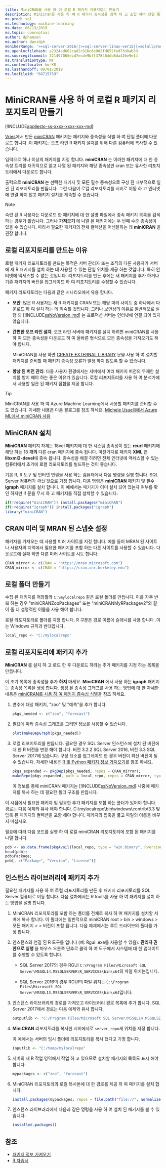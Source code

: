 ```yaml
---
title: MiniCRAN를 사용 하 여 로컬 R 패키지 리포지토리 만들기
description: MiniCran를 사용 하 여 R 패키지 종속성을 검색 하 고 조합 하며 단일 통합 패키지로 설치 합니다.
ms.prod: sql
ms.technology: machine-learning
ms.date: 06/13/2019
ms.topic: conceptual
author: dphansen
ms.author: davidph
monikerRange: '>=sql-server-2016||>=sql-server-linux-ver15||=sqlallproducts-allversions'
ms.openlocfilehash: a2324ad662cad2c91bc6e002fd652fed73d8ab3d
ms.sourcegitcommit: 321497065ecd7ecde9bff378464db8da426e9e14
ms.translationtype: MT
ms.contentlocale: ko-KR
ms.lasthandoff: 08/01/2019
ms.locfileid: "68715759"
---
```

# <a name="create-a-local-r-package-repository-using-minicran"></a>MiniCRAN를 사용 하 여 로컬 R 패키지 리포지토리 만들기
[!INCLUDE[appliesto-ss-xxxx-xxxx-xxx-md](../../includes/appliesto-ss-xxxx-xxxx-xxx-md.md)]

[Vries](https://blog.revolutionanalytics.com/2016/05/minicran-sql-server.html)에서 만든 [miniCRAN](https://cran.r-project.org/web/packages/miniCRAN/index.html) 패키지는 패키지와 종속성을 식별 하 여 단일 폴더에 다운로드 합니다 .이 패키지는 오프 라인 R 패키지 설치를 위해 다른 컴퓨터에 복사할 수 있습니다.

입력으로 하나 이상의 패키지를 지정 합니다. **miniCRAN** 는 이러한 패키지에 대 한 종속성 트리를 재귀적으로 읽고 나열 된 패키지와 해당 종속성만 cran 또는 유사한 리포지토리에서 다운로드 합니다.

출력으로 **miniCRAN** 는 선택한 패키지 및 모든 필수 종속성으로 구성 된 내부적으로 일관 된 리포지토리를 만듭니다. 그런 다음이 로컬 리포지토리를 서버로 이동 하 고 인터넷에 연결 하지 않고 패키지 설치를 계속할 수 있습니다.

> [!NOTE]
> 숙련 된 R 사용자는 다운로드 한 패키지에 대 한 설명 파일에서 종속 패키지 목록을 검색 하는 경우가 많습니다. 그러나 **가져오기** 에 나열 된 패키지에는 두 번째 수준 종속성이 있을 수 있습니다. 따라서 필요한 패키지의 전체 컬렉션을 어셈블하는 데 **miniCRAN** 을 권장 합니다.

## <a name="why-create-a-local-repository"></a>로컬 리포지토리를 만드는 이유

로컬 패키지 리포지토리를 만드는 목적은 서버 관리자 또는 조직의 다른 사용자가 서버에 새 R 패키지를 설치 하는 데 사용할 수 있는 단일 위치를 제공 하는 것입니다. 특히 인터넷에 액세스할 수 없는 것입니다. 리포지토리를 만든 후에는 새 패키지를 추가 하거나 기존 패키지의 버전을 업그레이드 하 여 리포지토리를 수정할 수 있습니다.

패키지 리포지토리는 다음과 같은 시나리오에서 유용 합니다.

- **보안**: 많은 R 사용자는 새 R 패키지를 CRAN 또는 해당 미러 사이트 중 하나에서 다운로드 하 여 설치 하는 데 익숙할 것입니다. 그러나 보안상의 이유로 일반적으로 실행 되 [!INCLUDE[ssNoVersion_md](../../includes/ssnoversion-md.md)] 는 프로덕션 서버는 인터넷에 연결 되어 있지 않습니다.

- **간편한 오프 라인 설치**: 오프 라인 서버에 패키지를 설치 하려면 miniCRAN를 사용 하 여 모든 종속성을 다운로드 하 여 올바른 형식으로 모든 종속성을 가져오기도 해야 합니다.

    MiniCRAN를 사용 하면 [CREATE EXTERNAL LIBRARY](https://docs.microsoft.com/sql/t-sql/statements/create-external-library-transact-sql) 문을 사용 하 여 설치할 패키지를 준비할 때 패키지 종속성 오류가 발생 하지 않도록 할 수 있습니다.

- **향상 된 버전 관리**: 다중 사용자 환경에서는 서버에서 여러 패키지 버전의 무제한 설치를 방지 해야 하는 좋은 이유가 있습니다. 로컬 리포지토리를 사용 하 여 분석가에서 사용할 일관 된 패키지 집합을 제공 합니다. 

> [!TIP]
> MiniCRAN를 사용 하 여 Azure Machine Learning에서 사용할 패키지를 준비할 수도 있습니다. 자세한 내용은 다음 블로그를 참조 하세요. [Michele Usuelli에서 Azure ML에서 miniCRAN 사용](https://www.r-bloggers.com/using-minicran-in-azure-ml/) 

## <a name="install-minicran"></a>MiniCRAN 설치

**MiniCRAN** 패키지 자체는 18vel 패키지에 대 한 시스템 종속성이 있는 **rcurl** 패키지에 해당 하는 18 **개의** 다른 cran 패키지에 종속 됩니다. 마찬가지로 패키지 **XML** 은 **libxml2-devel**에 종속 됩니다. 종속성을 해결 하려면 전체 인터넷에 액세스할 수 있는 컴퓨터에서 초기에 로컬 리포지토리를 빌드하는 것이 좋습니다. 

기본 R, R 도구 및 인터넷 연결을 사용 하는 컴퓨터에서 다음 명령을 실행 합니다. SQL Server 컴퓨터가 *아닌* 것으로 가정 합니다. 다음 명령은 **miniCRAN** 패키지 및 필수 **igraph** 패키지를 설치 합니다. 이 예에서는 패키지가 이미 설치 되어 있는지 여부를 확인 하지만 if 문을 무시 하 고 패키지를 직접 설치할 수 있습니다.

```R
if(!require("miniCRAN")) install.packages("miniCRAN") 
if(!require("igraph")) install.packages("igraph") 
library("miniCRAN")
```

## <a name="set-the-cran-mirror-and-mran-snapshot"></a>CRAN 미러 및 MRAN 된 스냅숏 설정

패키지를 가져오는 데 사용할 미러 사이트를 지정 합니다. 예를 들어 MRAN 된 사이트나 사용자의 지역에서 필요한 패키지를 포함 하는 다른 사이트를 사용할 수 있습니다. 다운로드에 실패 하면 다른 미러 사이트를 시도 합니다.

```R
CRAN_mirror <- c(CRAN = "https://mran.microsoft.com")
CRAN_mirror <- c(CRAN = "https://cran.cnr.berkeley.edu")
```

## <a name="create-a-local-folder"></a>로컬 폴더 만들기

수집 된 패키지를 저장할와 `C:\mylocalrepo` 같은 로컬 폴더를 만듭니다. 이를 자주 반복 하는 경우 "miniCRANZooPackages" 또는 "miniCRANMyRPackagev2"와 같이 좀 더 설명적인 이름을 사용 해야 합니다.

로컬 리포지토리로 폴더를 지정 합니다. R 구문은 경로 이름에 슬래시를 사용 합니다 .이는 Windows 규칙과 반대입니다.

```R
local_repo <- "C:/mylocalrepo"
```

## <a name="add-packages-to-the-local-repo"></a>로컬 리포지토리에 패키지 추가

**MiniCRAN** 를 설치 하 고 로드 한 후 다운로드 하려는 추가 패키지를 지정 하는 목록을 만듭니다.

이 초기 목록에 종속성을 추가 **하지** 마세요. **MiniCRAN** 에서 사용 하는 **igraph** 패키지는 종속성 목록을 생성 합니다. 생성 된 종속성 그래프를 사용 하는 방법에 대 한 자세한 내용은 [miniCRAN를 사용 하 여 패키지 종속성 식별](https://cran.r-project.org/web/packages/miniCRAN/vignettes/miniCRAN-dependency-graph.html)을 참조 하세요.

1. 변수에 대상 패키지, "zoo" 및 "예측"을 추가 합니다.

    ```R
    pkgs_needed <- c("zoo", "forecast")
    ```

2. 필요에 따라 종속성 그래프를 그리면 정보를 사용할 수 있습니다.
    
    ```R
    plot(makeDepGraph(pkgs_needed))
    ```

3. 로컬 리포지토리를 만듭니다. 필요한 경우 SQL Server 인스턴스에 설치 된 버전에 대 한 R 버전을 변경 해야 합니다. 버전 3.2.2 SQL Server 2016, 버전 3.3 SQL Server 2017에 있습니다. 구성 요소를 업그레이드 한 경우 버전이 최신 버전이 될 수 있습니다. 자세한 내용은 [R 및 Python 패키지 정보 가져오기](../package-management/installed-package-information.md)를 참조 하세요.

    ```R
    pkgs_expanded <- pkgDep(pkgs_needed, repos = CRAN_mirror);
    makeRepo(pkgs_expanded, path = local_repo, repos = CRAN_mirror, type = "win.binary", Rversion = "3.3");
    ```

   이 정보를 통해 miniCRAN 패키지는 [!INCLUDE[ssNoVersion_md](../../includes/ssnoversion-md.md)] 나중에 패키지를 복사 하는 데 필요한 폴더 구조를 만듭니다.

이 시점에서 필요한 패키지 및 필요한 추가 패키지를 포함 하는 폴더가 있어야 합니다. 경로는 다음 예제와 유사 해야 합니다. C:\mylocalrepo\bin\windows\contrib\3.3 및 압축 된 패키지의 컬렉션을 포함 해야 합니다. 패키지의 압축을 풀고 파일의 이름을 바꾸지 마십시오.

필요에 따라 다음 코드를 실행 하 여 로컬 miniCRAN 리포지토리에 포함 된 패키지를 나열 합니다.

```R
pdb <- as.data.frame(pkgAvail(local_repo, type = "win.binary", Rversion = "3.3"), stringsAsFactors = FALSE);
head(pdb);
pdb$Package;
pdb[, c("Package", "Version", "License")]
```

## <a name="add-packages-to-the-instance-library"></a>인스턴스 라이브러리에 패키지 추가

필요한 패키지를 사용 하 여 로컬 리포지토리를 만든 후 패키지 리포지토리를 SQL Server 컴퓨터로 이동 합니다. 다음 절차에서는 R tools를 사용 하 여 패키지를 설치 하는 방법을 설명 합니다.

1. MiniCRAN 리포지토리를 포함 하는 폴더를 전체로 복사 하 여 패키지를 설치할 서버에 복사 합니다. 이 폴더에는 일반적으로 miniCRAN root > bin > windows > 모든 패키지 > > 버전이 포함 됩니다. 다음 예제에서는 루트 드라이브의 폴더를 가정 합니다. 

2. 인스턴스와 연결 된 R 도구를 엽니다 (예: Rgui .exe를 사용할 수 있음). **관리자 권한으로 실행** 을 마우스 오른쪽 단추로 클릭 하 여 도구에서 시스템에 대 한 업데이트를 수행할 수 있도록 합니다.

    - SQL Server 2017의 경우 RGUI `C:\Program Files\Microsoft SQL Server\MSSQL14.MSSQLSERVER\R_SERVICES\bin\x64`의 파일 위치는입니다.

    - SQL Server 2016의 경우 RGUI의 파일 위치는 `C:\Program Files\Microsoft SQL Server\MSSQL13.MSSQLSERVER\R_SERVICES\bin\x64`입니다.

3. 인스턴스 라이브러리의 경로를 가져오고 라이브러리 경로 목록에 추가 합니다. SQL Server 2017에서 경로는 다음 예제와 유사 합니다.

    ```R
    outputlib <- "C:/Program Files/Microsoft SQL Server/MSSQL14.MSSQLSERVER/R_SERVICES/library"
    ```

4. **MiniCRAN** 리포지토리를 복사한 서버에서로 `server_repo`새 위치를 지정 합니다.

    이 예에서는 서버의 임시 폴더에 리포지토리를 복사 했다고 가정 합니다.

    ```R
    inputlib <- "C:/temp/mylocalrepo"
    ```

5. 서버의 새 R 작업 영역에서 작업 하 고 있으므로 설치할 패키지의 목록도 표시 해야 합니다.

    ```R
    mypackages <- c("zoo", "forecast")
    ```

6. MiniCRAN 리포지토리의 로컬 복사본에 대 한 경로를 제공 하 여 패키지를 설치 합니다.

    ```R
    install.packages(mypackages, repos = file.path("file://", normalizePath(inputlib, winslash = "/")), lib = outputlib, type = "win.binary", dependencies = TRUE);
    ```

7. 인스턴스 라이브러리에서 다음과 같은 명령을 사용 하 여 설치 된 패키지를 볼 수 있습니다.

    ```R
    installed.packages()
    ```

## <a name="see-also"></a>참조

+ [패키지 정보 가져오기](../package-management/installed-package-information.md)
+ [R 자습서](../tutorials/sql-server-r-tutorials.md)
